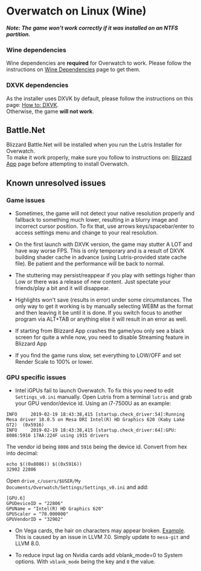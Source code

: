# Overwatch on Linux (Wine)

**_Note: The game won't work correctly if it was installed on an NTFS partition._**

### Wine dependencies
Wine dependencies are **required** for Overwatch to work. Please follow the instructions on [Wine Dependencies](https://github.com/lutris/docs/blob/master/WineDependencies.md) page to get them.

### DXVK dependencies
As the installer uses DXVK by default, please follow the instructions on this page: [How to: DXVK](https://github.com/lutris/docs/blob/master/HowToDXVK.md).<br>
Otherwise, the game **will not work**.

## Battle.Net
Blizzard Battle.Net will be installed when you run the Lutris Installer for Overwatch.<br> To make it work properly, make sure you follow to instructions on: [Blizzard App](https://github.com/lutris/docs/blob/master/Battle.Net.md) page before attempting to install Overwatch.

## Known unresolved issues

### Game issues

- Sometimes, the game will not detect your native resolution properly and fallback to something much lower, resulting in a blurry image and incorrect cursor position. To fix that, use arrows keys/spacebar/enter to access settings menu and change to your real resolution.

- On the first launch with DXVK version, the game may stutter A LOT and have way worse FPS. This is only temporary and is a result of DXVK building shader cache in advance (using Lutris-provided state cache file). Be patient and the performance will be back to normal.

- The stuttering may persist/reappear if you play with settings higher than Low or there was a release of new content. Just spectate your friends/play a bit and it will disappear.

- Highlights won't save (results in error) under some circumstances. The only way to get it working is by manually selecting WEBM as the format and then leaving it be until it is done. If you switch focus to another program via ALT+TAB or anything else it will result in an error as well.

- If starting from Blizzard App crashes the game/you only see a black screen for quite a while now, you need to disable Streaming feature in Blizzard App

- If you find the game runs slow, set everything to LOW/OFF and set Render Scale to 100% or lower.


### GPU specific issues

- Intel iGPUs fail to launch Overwatch. To fix this you need to edit `Settings_v0.ini` manually. Open Lutris from a terminal `lutris` and grab your GPU vendor/device id. Using an i7-7500U as an example:

```
INFO     2019-02-19 18:43:38,415 [startup.check_driver:54]:Running Mesa driver 18.0.5 on Mesa DRI Intel(R) HD Graphics 620 (Kaby Lake GT2)  (0x5916)
INFO     2019-02-19 18:43:38,415 [startup.check_driver:64]:GPU: 8086:5916 17AA:224F using i915 drivers
```

The vendor id being `8086` and `5916` being the device id. Convert from hex into decimal:

```
echo $((0x8086)) $((0x5916))
32902 22806
```

Open `drive_c/users/$USER/My Documents/Overwatch/Settings/Settings_v0.ini` and add:

```
[GPU.6]
GPUDeviceID = "22806"
GPUName = "Intel(R) HD Graphics 620"
GPUScaler = "70.000000"
GPUVendorID = "32902"
```

- On Vega cards, the hair on characters may appear broken. [Example](https://i.imgur.com/RmWCuCs.jpg). This is caused by an issue in LLVM 7.0. Simply update to `mesa-git` and LLVM 8.0.

- To reduce input lag on Nvidia cards add vblank_mode=0 to System options. With `vblank_mode` being the key and `0` the value.
